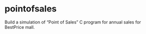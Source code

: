 # pointofsales
Build a simulation of “Point of Sales” C program for annual sales for BestPrice mall.

